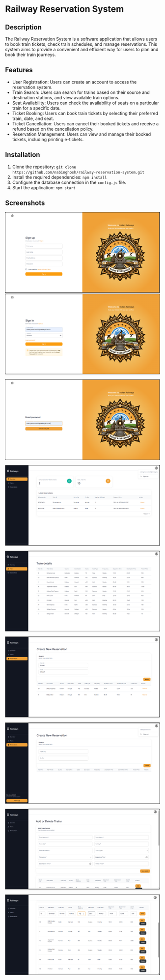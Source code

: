 # Railway Reservation System

## Description
The Railway Reservation System is a software application that allows users to book train tickets, check train schedules, and manage reservations. This system aims to provide a convenient and efficient way for users to plan and book their train journeys.

## Features
- User Registration: Users can create an account to access the reservation system.
- Train Search: Users can search for trains based on their source and destination stations, and view available train options.
- Seat Availability: Users can check the availability of seats on a particular train for a specific date.
- Ticket Booking: Users can book train tickets by selecting their preferred train, date, and seat.
- Ticket Cancellation: Users can cancel their booked tickets and receive a refund based on the cancellation policy.
- Reservation Management: Users can view and manage their booked tickets, including printing e-tickets.

## Installation
1. Clone the repository: `git clone https://github.com/nabinghosh/railway-reservation-system.git`
2. Install the required dependencies: `npm install`
3. Configure the database connection in the `config.js` file.
4. Start the application: `npm start`

## Screenshots

![Screenshot 1](https://github.com/nabinghosh/railways_csbs/blob/main/public/assets/Screenshot%202024-04-16%20000701.png)
![Screenshot 2](https://github.com/nabinghosh/railways_csbs/blob/main/public/assets/Screenshot%202024-04-16%20000344.png)

![Screenshot 3](https://github.com/nabinghosh/railways_csbs/blob/main/public/assets/Screenshot%202024-04-16%20000733.png)

![Screenshot 4](https://github.com/nabinghosh/railways_csbs/blob/main/public/assets/Screenshot%202024-04-16%20000430.png)

![Screenshot 5](https://github.com/nabinghosh/railways_csbs/blob/main/public/assets/Screenshot%202024-04-16%20000453.png)

![Screenshot 6](https://github.com/nabinghosh/railways_csbs/blob/main/public/assets/Screenshot%202024-04-16%20000559.png)

![Screenshot 7](https://github.com/nabinghosh/railways_csbs/blob/main/public/assets/Screenshot%202024-04-16%20000852.png)

![Screenshot 8](https://github.com/nabinghosh/railways_csbs/blob/main/public/assets/Screenshot%202024-04-16%20000920.png)

![Screenshot 9](https://github.com/nabinghosh/railways_csbs/blob/main/public/assets/Screenshot%202024-04-16%20000959.png)